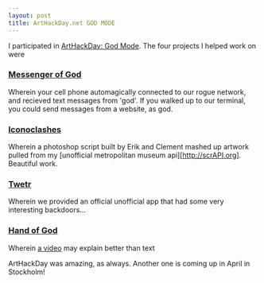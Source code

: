 ```yaml
---
layout: post
title: ArtHackDay.net GOD MODE
---
```


I participated in [ArtHackDay: God Mode][]. The four projects I helped work on were

### [Messenger of God](http://arthackday.net/god_mode/57/)

  Wherein your cell phone automagically connected to our rogue network, and recieved text messages from 'god'. If you walked up to our terminal, you could send messages from a website, as god.

### [Iconoclashes](http://iconoclashes.com)

  Wherein a photoshop script built by Erik and Clement mashed up artwork pulled from my [unofficial metropolitan museum api][http://scrAPI.org]. Beautiful work.

### [Twetr](http://arthackday.net/god_mode/65/)

  Wherein we provided an official unofficial app that had some very interesting backdoors...

### [Hand of God](http://arthackday.net/god_mode/45/)

   Wherein [a video](https://vine.co/v/bXDIriYizLE) may explain better than text

ArtHackDay was amazing, as always. Another one is coming up in April in Stockholm!

[ArtHackDay: God Mode]: http://arthackday.net/god_mode/